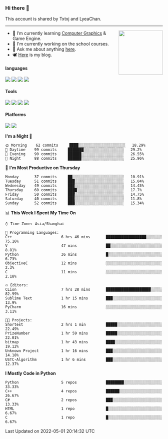 ### Hi there 👋

This account is shared by Txtxj and LyeaChan.

---

<img align="right" height="141" src="https://github-readme-stats.vercel.app/api?username=txtxj&theme=tokyonight&show_icons=true&count_private=true">

- 🌱 I’m currently learning [Computer Graphics](https://github.com/txtxj/GAMES101) & Game Engine.
- 🐶 I'm currently working on the school courses.
- 💬 Ask me about anything [here](https://github.com/txtxj/txtxj/issues).
- 🕊️ [Here](https://txtxj.top) is my blog.

#### languages

![](https://img.shields.io/badge/C++-00599C?logo=cplusplus&logoColor=fff)
![](https://img.shields.io/badge/Python-3e74a2?logo=python&logoColor=fff)
![](https://img.shields.io/badge/C%23-239120?logo=csharp&logoColor=fff)
![](https://img.shields.io/badge/C-A8B9CC?logo=c&logoColor=555)


#### Tools

![](https://img.shields.io/badge/JetBrains-000000?logo=jetbrains&logoColor=fff)
![](https://img.shields.io/badge/SublimeText_3-FF9800?logo=sublimetext&logoColor=fff)
![](https://img.shields.io/badge/UE_4-0E1128?logo=unrealengine&logoColor=fff)
![](https://img.shields.io/badge/unity-FFFFFF?logo=unity&logoColor=000)

#### Platforms

![](https://img.shields.io/badge/Ubuntu_20.04-E95420?logo=ubuntu&logoColor=fff)
![](https://img.shields.io/badge/Windows_10-0078D6?logo=windows&logoColor=fff)


<!--START_SECTION:waka-->
**I'm a Night 🦉** 

```text
🌞 Morning    62 commits     ████░░░░░░░░░░░░░░░░░░░░░   18.29% 
🌆 Daytime    99 commits     ███████░░░░░░░░░░░░░░░░░░   29.2% 
🌃 Evening    90 commits     ██████░░░░░░░░░░░░░░░░░░░   26.55% 
🌙 Night      88 commits     ██████░░░░░░░░░░░░░░░░░░░   25.96%

```
📅 **I'm Most Productive on Thursday** 

```text
Monday       37 commits     ██░░░░░░░░░░░░░░░░░░░░░░░   10.91% 
Tuesday      51 commits     ███░░░░░░░░░░░░░░░░░░░░░░   15.04% 
Wednesday    49 commits     ███░░░░░░░░░░░░░░░░░░░░░░   14.45% 
Thursday     60 commits     ████░░░░░░░░░░░░░░░░░░░░░   17.7% 
Friday       50 commits     ███░░░░░░░░░░░░░░░░░░░░░░   14.75% 
Saturday     40 commits     ███░░░░░░░░░░░░░░░░░░░░░░   11.8% 
Sunday       52 commits     ███░░░░░░░░░░░░░░░░░░░░░░   15.34%

```


📊 **This Week I Spent My Time On** 

```text
⌚︎ Time Zone: Asia/Shanghai

💬 Programming Languages: 
C++                      6 hrs 46 mins       ██████████████████░░░░░░░   75.16% 
V                        47 mins             ██░░░░░░░░░░░░░░░░░░░░░░░   8.81% 
Python                   36 mins             █░░░░░░░░░░░░░░░░░░░░░░░░   6.73% 
ObjectiveC               12 mins             ░░░░░░░░░░░░░░░░░░░░░░░░░   2.3% 
C                        11 mins             ░░░░░░░░░░░░░░░░░░░░░░░░░   2.18%

🔥 Editors: 
CLion                    7 hrs 28 mins       ████████████████████░░░░░   82.99% 
Sublime Text             1 hr 15 mins        ███░░░░░░░░░░░░░░░░░░░░░░   13.9% 
PyCharm                  16 mins             ░░░░░░░░░░░░░░░░░░░░░░░░░   3.11%

🐱‍💻 Projects: 
Shortest                 2 hrs 1 min         █████░░░░░░░░░░░░░░░░░░░░   22.49% 
PrizeNumber              1 hr 59 mins        █████░░░░░░░░░░░░░░░░░░░░   22.01% 
bitmap                   1 hr 43 mins        ████░░░░░░░░░░░░░░░░░░░░░   19.12% 
Unknown Project          1 hr 16 mins        ███░░░░░░░░░░░░░░░░░░░░░░   14.18% 
USTC-Algorithm           1 hr 6 mins         ███░░░░░░░░░░░░░░░░░░░░░░   12.37%

```

**I Mostly Code in Python** 

```text
Python                   5 repos             ████████░░░░░░░░░░░░░░░░░   33.33% 
C++                      4 repos             ██████░░░░░░░░░░░░░░░░░░░   26.67% 
C#                       2 repos             ███░░░░░░░░░░░░░░░░░░░░░░   13.33% 
HTML                     1 repo              █░░░░░░░░░░░░░░░░░░░░░░░░   6.67% 
C                        1 repo              █░░░░░░░░░░░░░░░░░░░░░░░░   6.67%

```



 Last Updated on 2022-05-01 20:14:32 UTC
<!--END_SECTION:waka-->
